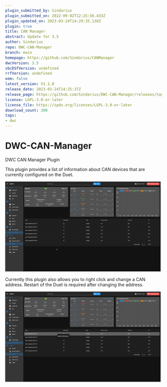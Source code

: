 ```yaml
---
plugin_submitted_by: Sindarius
plugin_submitted_on: 2022-09-02T12:25:56.433Z
plugin_updated_on: 2023-03-24T14:29:35.138Z
plugin: true
title: CAN Manager
abstract: Update for 3.5
author: Sindarius
repo: DWC-CAN-Manager
branch: main
homepage: https://github.com/Sindarius/CANManager
dwcVersion: 3.5
sbcDSfVersion: undefined
rrfVersion: undefined
oem: false
latest_version: V1.1.0
release_date: 2023-03-24T14:25:37Z
release_page: https://github.com/Sindarius/DWC-CAN-Manager/releases/tag/V1.1.0
license: LGPL-3.0-or-later
license_file: https://spdx.org/licenses/LGPL-3.0-or-later
download_count: 300
tags:
- dwc
---
```


# DWC-CAN-Manager
DWC CAN Manager Plugin

This plugin provides a list of information about CAN devices that are currently configured on the Duet.

![CAN Manager View](https://raw.githubusercontent.com/Sindarius/DWC-CAN-Manager/main/images/CANManager.png)

Currently this plugin also allows you to right click and change a CAN address. Restart of the Duet is required after changing the address.

![Update CAN Address for devices](https://raw.githubusercontent.com/Sindarius/DWC-CAN-Manager/main/images/CANManager_ContextMenu.png)
